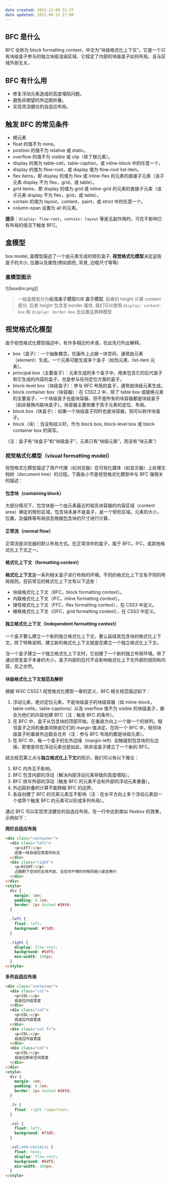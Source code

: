 ```yaml
---
date created: 2021-12-09 22:57
date updated: 2022-06-15 17:08
---
```


## BFC 是什么

BFC 全称为 block formatting context，中文为“块级格式化上下文”。它是一个只有块级盒子参与的独立块级渲染区域，它规定了内部的块级盒子如何布局，且与区域外部无关。

## BFC 有什么用

- 修复浮动元素造成的高度塌陷问题。
- 避免非期望的外边距折叠。
- 实现灵活健壮的自适应布局。

## 触发 BFC 的常见条件

- <html> 根元素
- float 的值不为 none。
- position 的值不为 relative 或 static。
- overflow 的值不为 visible 或 clip（除了根元素）。
- display 的值为 table-cell，table-caption，或 inline-block 中的任意一个。
- display 的值为 flow-root，或 display 值为 flow-root list-item。
- flex items，即 display 的值为 flex 或 inline-flex 的元素的直接子元素（该子元素 display 不为 flex，grid，或 table）。
- grid items，即 display 的值为 grid 或 inline-grid 的元素的直接子元素（该子元素 display 不为 flex，grid，或 table）。
- contain 的值为 layout，content，paint，或 strict 中的任意一个。
- column-span 设置为 all 的元素。

**提示**：`display: flow-root`，`contain: layout` 等是无副作用的，可在不影响已有布局的情况下触发 BFC。

## 盒模型

box model, 盒模型描述了一个由元素生成的矩形盒子, **视觉格式化模型**决定这些盒子的大小, 位置以及属性(例如颜色, 背景, 边框尺寸等等)

### 盒模型图示

![[boxdim.png]]

> 一般盒模型分为**标准盒子模型**和**IE 盒子模型**, 前者的 height 计算 content 部分, 后者 height 包含至 border 属性. 我们可以使用 `display: content-box` 和 `display: border-box` 去设置这两种模型

## 视觉格式化模型

由于视觉格式化模型描述中，有许多相近的术语，在此先行列出解释。

- box（盒子）：一个抽象概念，在画布上占据一块空间，通常由元素（element）生成。一个元素可能生成多个盒子（如伪元素、list-item 元素）。
- principal box（主要盒子）：元素生成的多个盒子中，用来包含它的后代盒子和它生成的内容的盒子，也是参与任何定位方案的盒子。
- block-level box（块级盒子）：参与 BFC 布局的盒子，通常由块级元素生成。
- block container box（块容器）：在 CSS2.2 中，除了 table box 或替换元素的主要盒子，一个块级盒子也是块容器，但不是所有的块容器都是块级盒子（如非替换内联块盒子）。块容器主要侧重于其子元素的定位、布局。
- block box（块盒子）：如果一个块级盒子同时也是块容器，则可以称作块盒子。
- block（块）：当没有歧义时，作为 block box, block-level box 或 block container box 的简写。

（注：盒子有“块盒子”和“块级盒子”，元素只有“块级元素”，而没有“块元素”）

### 视觉格式化模型（visual formatting model）

视觉格式化模型描述了用户代理（如浏览器）在可视化媒体（如显示器）上处理文档树（document tree）的过程。下面各小节是视觉格式化模型中与 BFC 强相关的描述：

#### 包含块（containing block）

大部分情况下，包含块是一个由元素最近的祖先块容器的内容区域（content area）确定的矩形区域，包含块本身不是盒子，是一个矩形区域。元素的大小，位置，及偏移等布局信息根据包含块的尺寸进行计算。

#### 正常流（normal flow）

正常流是浏览器的默认布局方式。在正常流中的盒子，属于 BFC，IFC，或其他格式化上下文之一。

#### 格式化上下文（formatting context）

**格式化上下文**是一系列相关盒子进行布局的环境。不同的格式化上下文有不同的布局规则。目前常见的格式化上下文有以下这些：

- 块级格式化上下文（BFC，block formatting context）。
- 内联格式化上下文（IFC，inline formatting context）。
- 弹性格式化上下文（FFC，flex formatting context），在 CSS3 中定义。
- 栅格格式化上下文（GFC，grid formatting context），在 CSS3 中定义。

#### 独立格式化上下文（independent formatting context）

一个盒子要么建立一个新的独立格式化上下文，要么延续其包含块的格式化上下文。除了特殊说明，建立新的格式化上下文就是在建立一个独立格式化上下文。

当一个盒子建立一个独立格式化上下文时，它创建了一个新的独立布局环境。除了通过改变盒子本身的大小，盒子内部的后代不会影响格式化上下文外部的规则和内容，反之亦然。

#### 块级格式化上下文规范及解析

根据 W3C CSS2.1 视觉格式化模型一章的定义，BFC 相关规范描述如下：

1. 浮动元素，绝对定位元素，不是块级盒子的块级容器（如 inline-block，table-cells，table-captions）以及 overflow 值不为 visible 的块级盒子，都会为他们的内容创建 BFC（注：触发 BFC 的条件）。
2. 在 BFC 中，盒子从包含块的顶部开始，在垂直方向上一个接一个的排列。相邻盒子之间的垂直间隙由它们的 margin 值决定。在同一个 BFC 中，相邻块级盒子的垂直外边距会合并（注：参与 BFC 布局的都是块级元素）。
3. 在 BFC 中，每一个盒子的左外边缘（margin-left）会触碰到包含块的左边缘。即使是存在浮动元素也是如此，除非该盒子建立了一个新的 BFC。

结合规范第三点与**独立格式化上下文**的知识，我们可以有以下推论：

1. BFC 内外互不影响。
2. BFC 包含内部的浮动（解决内部浮动元素导致的高度塌陷）。
3. BFC 排斥外部的浮动（触发 BFC 的元素不会和外部的浮动元素重叠）。
4. 外边距折叠的计算不能跨越 BFC 的边界。
5. 各自创建了 BFC 的兄弟元素互不影响（注：在水平方向上多个浮动元素加一个或零个触发 BFC 的元素可以形成多列布局）。

通过 BFC 可以实现灵活健壮的自适应布局，在一行中达到类似 flexbox 的效果，示例如下：

**两栏自适应布局**

```html
<div class="container">
  <div class="left">
    <p>LEFT:</p>
    这是一段自适应宽度的标注
  </div>
  <div class="right">
    <p>RIGHT:</p>
    占据剩下空间的主体内容，当空间不够的时候将缩小直至换行
  </div>
</div>
<style>
  div {
    margin: 1em;
    padding: 0.5em;
    border: 2px dashed #36fd;
  }

  .left {
    float: left;
    background: #73d5;
  }

  .right {
    display: flow-root;
    background: #5df5;
    min-width: 100px;
  }
</style>
```

**多列自适应布局**

```html
<div class="container">
  <div class="col">
    <p>COL:</p>
    自适应内容宽度
  </div>
  <div class="col">
    <p>COL:</p>
    自适应内容宽度
  </div>
  <div class="col fr">
    <p>COL:</p>
    自适应内容宽度
  </div>
  <div class="col">
    <p>COL:</p>
    自适应剩余空间宽度
  </div>
</div>
<style>
  div {
    margin: 1em;
    padding: 0.5em;
    border: 2px dashed #36fd;
  }

  .fr {
    float: right !important;
  }

  .col {
    float: left;
    background: #73d5;
  }

  .col:nth-child(4) {
    float: none;
    display: flow-root;
    background: #5df5;
    min-width: 100px;
  }
</style>
```
